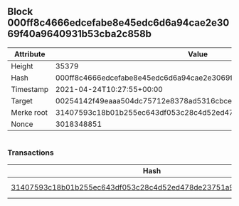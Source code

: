 ## Block 000ff8c4666edcefabe8e45edc6d6a94cae2e3069f40a9640931b53cba2c858b

Attribute | Value
--- | ---
Height | 35379
Hash | 000ff8c4666edcefabe8e45edc6d6a94cae2e3069f40a9640931b53cba2c858b
Timestamp | 2021-04-24T10:27:55+00:00
Target | 00254142f49eaaa504dc75712e8378ad5316cbcead634704b3734b6271167cc4
Merke root | 31407593c18b01b255ec643df053c28c4d52ed478de23751a9459efbc918e6f5
Nonce | 3018348851

```

```

### Transactions

Hash | Amount
--- | ---
[31407593c18b01b255ec643df053c28c4d52ed478de23751a9459efbc918e6f5](31407593c18b01b255ec643df053c28c4d52ed478de23751a9459efbc918e6f5.md) | 10.00000000 SKEPTI 
